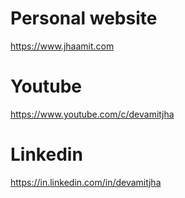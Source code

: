 # Personal website
https://www.jhaamit.com

# Youtube
https://www.youtube.com/c/devamitjha

# Linkedin
https://in.linkedin.com/in/devamitjha
